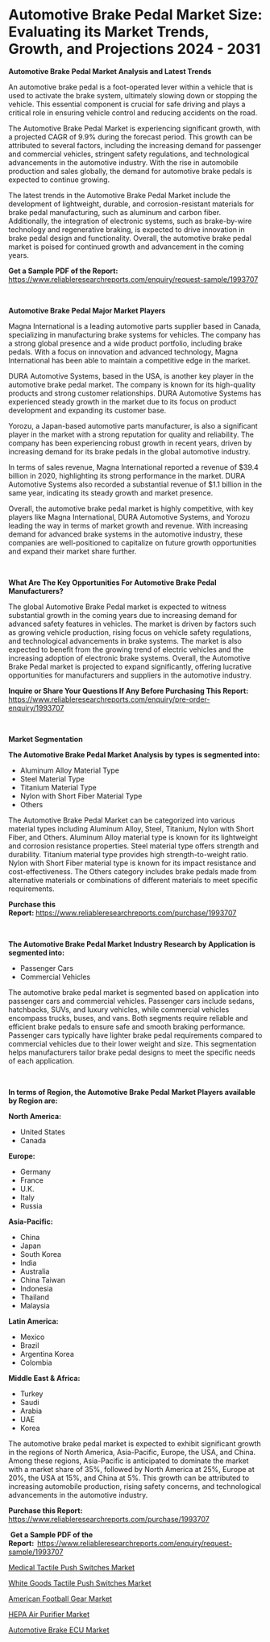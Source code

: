 <p><h1>Automotive Brake Pedal Market Size: Evaluating its Market Trends, Growth, and Projections 2024 - 2031</h1></p><p><strong>Automotive Brake Pedal Market Analysis and Latest Trends</strong></p>
<p><p>An automotive brake pedal is a foot-operated lever within a vehicle that is used to activate the brake system, ultimately slowing down or stopping the vehicle. This essential component is crucial for safe driving and plays a critical role in ensuring vehicle control and reducing accidents on the road.</p><p>The Automotive Brake Pedal Market is experiencing significant growth, with a projected CAGR of 9.9% during the forecast period. This growth can be attributed to several factors, including the increasing demand for passenger and commercial vehicles, stringent safety regulations, and technological advancements in the automotive industry. With the rise in automobile production and sales globally, the demand for automotive brake pedals is expected to continue growing.</p><p>The latest trends in the Automotive Brake Pedal Market include the development of lightweight, durable, and corrosion-resistant materials for brake pedal manufacturing, such as aluminum and carbon fiber. Additionally, the integration of electronic systems, such as brake-by-wire technology and regenerative braking, is expected to drive innovation in brake pedal design and functionality. Overall, the automotive brake pedal market is poised for continued growth and advancement in the coming years.</p></p>
<p><strong>Get a Sample PDF of the Report:&nbsp;</strong> <a href="https://www.reliableresearchreports.com/enquiry/request-sample/1993707">https://www.reliableresearchreports.com/enquiry/request-sample/1993707</a></p>
<p>&nbsp;</p>
<p><strong>Automotive Brake Pedal Major Market Players</strong></p>
<p><p>Magna International is a leading automotive parts supplier based in Canada, specializing in manufacturing brake systems for vehicles. The company has a strong global presence and a wide product portfolio, including brake pedals. With a focus on innovation and advanced technology, Magna International has been able to maintain a competitive edge in the market.</p><p>DURA Automotive Systems, based in the USA, is another key player in the automotive brake pedal market. The company is known for its high-quality products and strong customer relationships. DURA Automotive Systems has experienced steady growth in the market due to its focus on product development and expanding its customer base.</p><p>Yorozu, a Japan-based automotive parts manufacturer, is also a significant player in the market with a strong reputation for quality and reliability. The company has been experiencing robust growth in recent years, driven by increasing demand for its brake pedals in the global automotive industry.</p><p>In terms of sales revenue, Magna International reported a revenue of $39.4 billion in 2020, highlighting its strong performance in the market. DURA Automotive Systems also recorded a substantial revenue of $1.1 billion in the same year, indicating its steady growth and market presence.</p><p>Overall, the automotive brake pedal market is highly competitive, with key players like Magna International, DURA Automotive Systems, and Yorozu leading the way in terms of market growth and revenue. With increasing demand for advanced brake systems in the automotive industry, these companies are well-positioned to capitalize on future growth opportunities and expand their market share further.</p></p>
<p>&nbsp;</p>
<p><strong>What Are The Key Opportunities For Automotive Brake Pedal Manufacturers?</strong></p>
<p><p>The global Automotive Brake Pedal market is expected to witness substantial growth in the coming years due to increasing demand for advanced safety features in vehicles. The market is driven by factors such as growing vehicle production, rising focus on vehicle safety regulations, and technological advancements in brake systems. The market is also expected to benefit from the growing trend of electric vehicles and the increasing adoption of electronic brake systems. Overall, the Automotive Brake Pedal market is projected to expand significantly, offering lucrative opportunities for manufacturers and suppliers in the automotive industry.</p></p>
<p><strong>Inquire or Share Your Questions If Any Before Purchasing This Report:</strong> <a href="https://www.reliableresearchreports.com/enquiry/pre-order-enquiry/1993707">https://www.reliableresearchreports.com/enquiry/pre-order-enquiry/1993707</a></p>
<p>&nbsp;</p>
<p><strong>Market Segmentation</strong></p>
<p><strong>The Automotive Brake Pedal Market Analysis by types is segmented into:</strong></p>
<p><ul><li>Aluminum Alloy Material Type</li><li>Steel Material Type</li><li>Titanium Material Type</li><li>Nylon with Short Fiber Material Type</li><li>Others</li></ul></p>
<p><p>The Automotive Brake Pedal Market can be categorized into various material types including Aluminum Alloy, Steel, Titanium, Nylon with Short Fiber, and Others. Aluminum Alloy material type is known for its lightweight and corrosion resistance properties. Steel material type offers strength and durability. Titanium material type provides high strength-to-weight ratio. Nylon with Short Fiber material type is known for its impact resistance and cost-effectiveness. The Others category includes brake pedals made from alternative materials or combinations of different materials to meet specific requirements.</p></p>
<p><strong>Purchase this Report:&nbsp;</strong><a href="https://www.reliableresearchreports.com/purchase/1993707">https://www.reliableresearchreports.com/purchase/1993707</a></p>
<p>&nbsp;</p>
<p><strong>The Automotive Brake Pedal Market Industry Research by Application is segmented into:</strong></p>
<p><ul><li>Passenger Cars</li><li>Commercial Vehicles</li></ul></p>
<p><p>The automotive brake pedal market is segmented based on application into passenger cars and commercial vehicles. Passenger cars include sedans, hatchbacks, SUVs, and luxury vehicles, while commercial vehicles encompass trucks, buses, and vans. Both segments require reliable and efficient brake pedals to ensure safe and smooth braking performance. Passenger cars typically have lighter brake pedal requirements compared to commercial vehicles due to their lower weight and size. This segmentation helps manufacturers tailor brake pedal designs to meet the specific needs of each application.</p></p>
<p>&nbsp;</p>
<p><strong>In terms of Region, the Automotive Brake Pedal Market Players available by Region are:</strong></p>
<p>
    <p> <strong> North America: </strong>
        <ul>
            <li>United States</li>
            <li>Canada</li>
        </ul>
        </p> 
    <p> <strong> Europe: </strong>
        <ul>
            <li>Germany</li>
            <li>France</li>
            <li>U.K.</li>
            <li>Italy</li>
            <li>Russia</li>
        </ul>
        </p> 
    <p> <strong> Asia-Pacific: </strong>
        <ul>
            <li>China</li>
            <li>Japan</li>
            <li>South Korea</li>
            <li>India</li>
            <li>Australia</li>
            <li>China Taiwan</li>
            <li>Indonesia</li>
            <li>Thailand</li>
            <li>Malaysia</li>
        </ul>
        </p> 
    <p> <strong> Latin America: </strong>
        <ul>
            <li>Mexico</li>
            <li>Brazil</li>
            <li>Argentina Korea</li>
            <li>Colombia</li>
        </ul>
        </p> 
    <p> <strong> Middle East & Africa: </strong>
        <ul>
            <li>Turkey</li>
            <li>Saudi</li>
            <li>Arabia</li>
            <li>UAE</li>
            <li>Korea</li>
        </ul>
    </p>
    </p>
<p><p>The automotive brake pedal market is expected to exhibit significant growth in the regions of North America, Asia-Pacific, Europe, the USA, and China. Among these regions, Asia-Pacific is anticipated to dominate the market with a market share of 35%, followed by North America at 25%, Europe at 20%, the USA at 15%, and China at 5%. This growth can be attributed to increasing automobile production, rising safety concerns, and technological advancements in the automotive industry.</p></p>
<p><strong>Purchase this Report: </strong><a href="https://www.reliableresearchreports.com/purchase/1993707">https://www.reliableresearchreports.com/purchase/1993707</a></p>
<p>&nbsp;<strong>Get a Sample PDF of the Report:&nbsp;&nbsp;</strong><a href="https://www.reliableresearchreports.com/enquiry/request-sample/1993707">https://www.reliableresearchreports.com/enquiry/request-sample/1993707</a></p>
<p><strong></strong></p>
<p><p><a href="https://thundering-castanet-c65.notion.site/Medical-Tactile-Push-Switches-Market-Offer-Valuable-Insights-into-Market-Size-Market-Share-Market--f346cb385c514c7fa8d2c9ea2cd0b748">Medical Tactile Push Switches Market</a></p><p><a href="https://bubble-tree-ea4.notion.site/White-Goods-Tactile-Push-Switches-Market-Size-and-Examines-its-Market-Scope-with-a-Primary-Focus-o-5e93be14aea5497298c73581ea9bae82">White Goods Tactile Push Switches Market</a></p><p><a href="https://view.publitas.com/reportprime-1/american-football-gear-market-research-report-reveals-the-latest-trends-and-opportunities-of-this-market-for-period-from-2024-2031/">American Football Gear Market</a></p><p><a href="https://view.publitas.com/reportprime-1/insights-into-hepa-air-purifier-market-size-analysing-market-share-trends-and-growth-from-2024-to-2031/">HEPA Air Purifier Market</a></p><p><a href="https://github.com/jaidynmorantestelletmjzya/Market-Research-Report-List-1/blob/main/automotive-brake-ecu-market.md">Automotive Brake ECU Market</a></p></p>